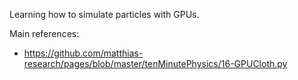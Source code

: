 Learning how to simulate particles with GPUs.

Main references:
- https://github.com/matthias-research/pages/blob/master/tenMinutePhysics/16-GPUCloth.py

